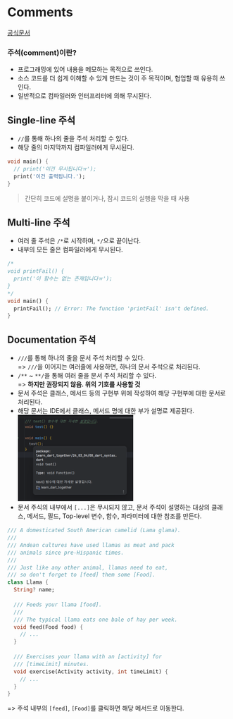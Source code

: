# Comments 
[공식문서](https://dart.dev/language/comments)

### 주석(comment)이란?
- 프로그래밍에 있어 내용을 메모하는 목적으로 쓰인다.
- 소스 코드를 더 쉽게 이해할 수 있게 만드는 것이 주 목적이며, 협업할 때 유용히 쓰인다.
- 일반적으로 컴파일러와 인터프리터에 의해 무시된다.

## Single-line 주석
- `//`를 통해 하나의 줄을 주석 처리할 수 있다.
- 해당 줄의 마지막까지 컴파일러에게 무시된다.
```dart
void main() {
  // print('이건 무시됩니다ㅠ');
  print('이건 출력됩니다.');
}
```
> 간단히 코드에 설명을 붙이거나, 잠시 코드의 실행을 막을 때 사용

## Multi-line 주석
- 여러 줄 주석은 `/*`로 시작하며, `*/`으로 끝이난다.
- 내부의 모든 줄은 컴파일러에게 무시된다.

```dart
/*
void printFail() {
  print('이 함수는 없는 존재입니다ㅠ');
}
*/
void main() {
  printFail(); // Error: The function 'printFail' isn't defined.
}

```

## Documentation 주석
- `///`를 통해 하나의 줄을 문서 주석 처리할 수 있다.  
    => `///`을 이어지는 여러줄에 사용하면, 하나의 문서 주석으로 처리된다.
- `/**` ~ `**/`을 통해 여러 줄을 문서 주석 처리할 수 있다.  
    => **하지만 권장되지 않음. 위의 기호를 사용할 것**
- 문서 주석은 클래스, 메서드 등의 구현부 위에 작성하여 해당 구현부에 대한 문서로 처리된다.
- 해당 문서는 IDE에서 클래스, 메서드 명에 대한 부가 설명로 제공된다.  
![문서주석예시](../assets/Comments_document_comment.png)
- 문서 주식의 내부에서 `[...]`은 무시되지 않고, 문서 주석이 설명하는 대상의 클래스, 메서드, 필드, Top-level 변수, 함수, 파라미터에 대한 참조를 만든다.
```dart
/// A domesticated South American camelid (Lama glama).
///
/// Andean cultures have used llamas as meat and pack
/// animals since pre-Hispanic times.
///
/// Just like any other animal, llamas need to eat,
/// so don't forget to [feed] them some [Food].
class Llama {
  String? name;

  /// Feeds your llama [food].
  ///
  /// The typical llama eats one bale of hay per week.
  void feed(Food food) {
    // ...
  }

  /// Exercises your llama with an [activity] for
  /// [timeLimit] minutes.
  void exercise(Activity activity, int timeLimit) {
    // ...
  }
}
```
=> 주석 내부의 `[feed]`, `[Food]`를 클릭하면 해당 메서드로 이동한다.